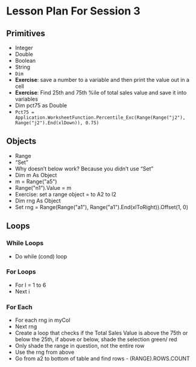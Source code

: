# Lesson Plan For Session 3

## Primitives
-	Integer
-	Double
-	Boolean 
-	String
-	`Dim`
-	**Exercise**: save a number to a variable and then print the value out in a cell
-	**Exercise**: Find 25th and 75th %ile of total sales value and save it into variables
-	Dim pct75 as Double
-	 `Pct75 = Application.WorksheetFunction.Percentile_Exc(Range(Range("j2"), Range("j2").End(xlDown)), 0.75)`

## 	Objects
-	Range
-	“Set”
-	Why doesn’t below work? Because you didn’t use “Set”
-	Dim m As Object
-	m = Range("a5")
-	Range("n1").Value = m
-	Exercise: set a range object = to A2 to l2
-	Dim rng As Object
-	Set rng = Range(Range("a1"), Range("a1").End(xlToRight)).Offset(1, 0)
##	Loops
###	While Loops
- 	Do while (cond) loop
###	For Loops
-   For I = 1 to 6
-   Next i
### For Each
-   For each rng in myCol
-   Next rng
-   Create a loop that checks if the Total Sales Value is above the 75th or below the 25th, if above or below, shade the selection green/ red 
-   Only shade the range in question, not the entire row
-	Use the rng from above 
-	Go from a2 to bottom of table and find rows -  (RANGE).ROWS.COUNT